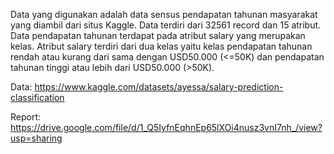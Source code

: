 Data yang digunakan adalah data sensus pendapatan tahunan masyarakat yang diambil dari situs Kaggle. Data terdiri dari  32561 record dan 15 atribut. Data pendapatan tahunan terdapat pada atribut salary yang merupakan kelas. Atribut salary terdiri dari dua kelas yaitu kelas pendapatan tahunan rendah atau kurang dari sama dengan USD50.000 (<=50K) dan pendapatan tahunan tinggi atau lebih dari USD50.000 (>50K). 

Data: https://www.kaggle.com/datasets/ayessa/salary-prediction-classification

Report: https://drive.google.com/file/d/1_Q5IyfnEqhnEp65lXOi4nusz3vnI7nh_/view?usp=sharing
